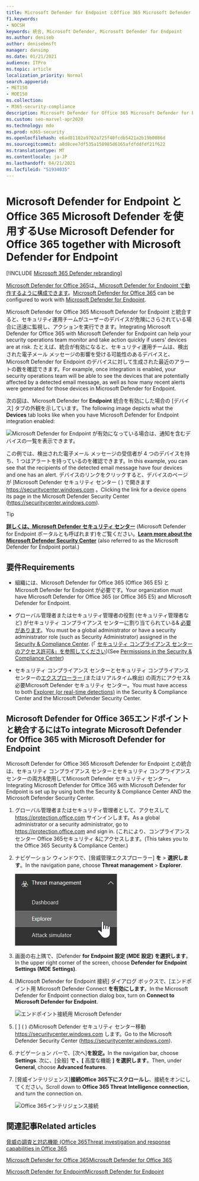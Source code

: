 ```yaml
---
title: Microsoft Defender for Endpoint とOffice 365 Microsoft Defender を使用する
f1.keywords:
- NOCSH
keywords: 統合, Microsoft Defender, Microsoft Defender for Endpoint
ms.author: deniseb
author: denisebmsft
manager: dansimp
ms.date: 01/21/2021
audience: ITPro
ms.topic: article
localization_priority: Normal
search.appverid:
- MET150
- MOE150
ms.collection:
- M365-security-compliance
description: Microsoft Defender for Office 365 Microsoft Defender for Endpoint を使用して、デバイスやメール コンテンツに対する脅威に関する詳細な情報を取得します。
ms.custom: seo-marvel-apr2020
ms.technology: mdo
ms.prod: m365-security
ms.openlocfilehash: e6ad81102a9702a725f40fcdb5421a2b19b0086d
ms.sourcegitcommit: a8d8cee7df535a150985d6165afdfddfdf21f622
ms.translationtype: MT
ms.contentlocale: ja-JP
ms.lasthandoff: 04/21/2021
ms.locfileid: "51934035"
---
```

# <a name="use-microsoft-defender-for-office-365-together-with-microsoft-defender-for-endpoint"></a><span data-ttu-id="419bb-104">Microsoft Defender for Endpoint とOffice 365 Microsoft Defender を使用する</span><span class="sxs-lookup"><span data-stu-id="419bb-104">Use Microsoft Defender for Office 365 together with Microsoft Defender for Endpoint</span></span>

[!INCLUDE [Microsoft 365 Defender rebranding](../includes/microsoft-defender-for-office.md)]


<span data-ttu-id="419bb-105">[Microsoft Defender for Office 365](defender-for-office-365.md)は[、Microsoft Defender for Endpoint で動作するように構成できます](/windows/security/threat-protection)。</span><span class="sxs-lookup"><span data-stu-id="419bb-105">[Microsoft Defender for Office 365](defender-for-office-365.md) can be configured to work with [Microsoft Defender for Endpoint](/windows/security/threat-protection).</span></span>

<span data-ttu-id="419bb-106">Microsoft Defender for Office 365 Microsoft Defender for Endpoint と統合すると、セキュリティ運用チームがユーザーのデバイスが危険にさらされている場合に迅速に監視し、アクションを実行できます。</span><span class="sxs-lookup"><span data-stu-id="419bb-106">Integrating Microsoft Defender for Office 365 with Microsoft Defender for Endpoint can help your security operations team monitor and take action quickly if users' devices are at risk.</span></span> <span data-ttu-id="419bb-107">たとえば、統合が有効になると、セキュリティ運用チームは、検出された電子メール メッセージの影響を受ける可能性のあるデバイスと、Microsoft Defender for Endpoint のデバイスに対して生成された最近のアラートの数を確認できます。</span><span class="sxs-lookup"><span data-stu-id="419bb-107">For example, once integration is enabled, your security operations team will be able to see the devices that are potentially affected by a detected email message, as well as how many recent alerts were generated for those devices in Microsoft Defender for Endpoint.</span></span>

<span data-ttu-id="419bb-108">次の図は、Microsoft Defender for **Endpoint** 統合を有効にした場合の [デバイス] タブの外観を示しています。</span><span class="sxs-lookup"><span data-stu-id="419bb-108">The following image depicts what the **Devices** tab looks like when you have Microsoft Defender for Endpoint integration enabled:</span></span>

![Microsoft Defender for Endpoint が有効になっている場合は、通知を含むデバイスの一覧を表示できます。](../../media/fec928ea-8f0c-44d7-80b9-a2e0a8cd4e89.PNG)

<span data-ttu-id="419bb-110">この例では、検出された電子メール メッセージの受信者が 4 つのデバイスを持ち、1 つはアラートを持っているのを確認できます。</span><span class="sxs-lookup"><span data-stu-id="419bb-110">In this example, you can see that the recipients of the detected email message have four devices and one has an alert.</span></span> <span data-ttu-id="419bb-111">デバイスのリンクをクリックすると、デバイスのページが [Microsoft Defender セキュリティ センター ( ) で開きます <https://securitycenter.windows.com> 。</span><span class="sxs-lookup"><span data-stu-id="419bb-111">Clicking the link for a device opens its page in the Microsoft Defender Security Center (<https://securitycenter.windows.com>).</span></span>

> [!TIP]
> <span data-ttu-id="419bb-112">**[詳しくは、Microsoft Defender セキュリティ センター](/windows/security/threat-protection/microsoft-defender-atp/use)** (Microsoft Defender for Endpoint ポータルとも呼ばれます)をご覧ください。</span><span class="sxs-lookup"><span data-stu-id="419bb-112">**[Learn more about the Microsoft Defender Security Center](/windows/security/threat-protection/microsoft-defender-atp/use)** (also referred to as the Microsoft Defender for Endpoint portal.)</span></span>

## <a name="requirements"></a><span data-ttu-id="419bb-113">要件</span><span class="sxs-lookup"><span data-stu-id="419bb-113">Requirements</span></span>

- <span data-ttu-id="419bb-114">組織には、Microsoft Defender for Office 365 (Office 365 E5) と Microsoft Defender for Endpoint が必要です。</span><span class="sxs-lookup"><span data-stu-id="419bb-114">Your organization must have Microsoft Defender for Office 365 (or Office 365 E5) and Microsoft Defender for Endpoint.</span></span>

- <span data-ttu-id="419bb-115">グローバル管理者またはセキュリティ管理者の役割 (セキュリティ管理者など) がセキュリティ コンプライアンス センターに割り当てられている& [必要があります](https://protection.office.com)。</span><span class="sxs-lookup"><span data-stu-id="419bb-115">You must be a global administrator or have a security administrator role (such as Security Administrator) assigned in the [Security & Compliance Center](https://protection.office.com).</span></span> <span data-ttu-id="419bb-116">(「 [セキュリティ コンプライアンス センターのアクセス許可&」を参照してください](permissions-in-the-security-and-compliance-center.md))</span><span class="sxs-lookup"><span data-stu-id="419bb-116">(See [Permissions in the Security & Compliance Center](permissions-in-the-security-and-compliance-center.md))</span></span>

- <span data-ttu-id="419bb-117">セキュリティ コンプライアンス センターとセキュリティ コンプライアンス センターの[エクスプローラー (](threat-explorer.md)またはリアルタイム検出) の両方にアクセス&必要Microsoft Defender セキュリティ センター。</span><span class="sxs-lookup"><span data-stu-id="419bb-117">You must have access to both [Explorer (or real-time detections)](threat-explorer.md) in the Security & Compliance Center and the Microsoft Defender Security Center.</span></span>

## <a name="to-integrate-microsoft-defender-for-office-365-with-microsoft-defender-for-endpoint"></a><span data-ttu-id="419bb-118">Microsoft Defender for Office 365エンドポイントと統合するには</span><span class="sxs-lookup"><span data-stu-id="419bb-118">To integrate Microsoft Defender for Office 365 with Microsoft Defender for Endpoint</span></span>

<span data-ttu-id="419bb-119">Microsoft Defender for Office 365 Microsoft Defender for Endpoint との統合は、セキュリティ コンプライアンス センターとセキュリティ コンプライアンス センターの両方&使用してMicrosoft Defender セキュリティ センター。</span><span class="sxs-lookup"><span data-stu-id="419bb-119">Integrating Microsoft Defender for Office 365 with Microsoft Defender for Endpoint is set up by using both the Security & Compliance Center AND the Microsoft Defender Security Center.</span></span>

1. <span data-ttu-id="419bb-120">グローバル管理者またはセキュリティ管理者として、アクセスして <https://protection.office.com> サインインします。</span><span class="sxs-lookup"><span data-stu-id="419bb-120">As a global administrator or a security administrator, go to <https://protection.office.com> and sign in.</span></span> <span data-ttu-id="419bb-121">(これにより、コンプライアンス センター Office 365セキュリティ &にアクセスします。</span><span class="sxs-lookup"><span data-stu-id="419bb-121">(This takes you to the Office 365 Security & Compliance Center.)</span></span>

2. <span data-ttu-id="419bb-122">ナビゲーション ウィンドウで、[脅威管理エクスプローラー] **を** \> **選択します**。</span><span class="sxs-lookup"><span data-stu-id="419bb-122">In the navigation pane, choose **Threat management** \> **Explorer**.</span></span>

   ![[脅威の管理] メニューの [エクスプローラー]](../../media/ThreatMgmt-Explorer-nav.png)

3. <span data-ttu-id="419bb-124">画面の右上隅で、[Defender **for Endpoint 設定 (MDE 設定) を選択します**。</span><span class="sxs-lookup"><span data-stu-id="419bb-124">In the upper right corner of the screen, choose **Defender for Endpoint Settings (MDE Settings)**.</span></span>

4. <span data-ttu-id="419bb-125">[Microsoft Defender for Endpoint 接続] ダイアログ ボックスで、[エンドポイント用 Microsoft Defender Connect **を有効にします**。</span><span class="sxs-lookup"><span data-stu-id="419bb-125">In the Microsoft Defender for Endpoint connection dialog box, turn on **Connect to Microsoft Defender for Endpoint**.</span></span>

   ![エンドポイント接続用 Microsoft Defender](../../media/Explorer-WDATPConnection-dialog.png)

5. <span data-ttu-id="419bb-127">[ ] ( ) のMicrosoft Defender セキュリティ センター移動 <https://securitycenter.windows.com> します。</span><span class="sxs-lookup"><span data-stu-id="419bb-127">Go to the Microsoft Defender Security Center (<https://securitycenter.windows.com>).</span></span>

6. <span data-ttu-id="419bb-128">ナビゲーション バーで、[次へ]**を設定。**</span><span class="sxs-lookup"><span data-stu-id="419bb-128">In the navigation bar, choose **Settings**.</span></span> <span data-ttu-id="419bb-129">次に、[全般] **で 、[** 高度な機能 **] を選択します**。</span><span class="sxs-lookup"><span data-stu-id="419bb-129">Then, under **General**, choose **Advanced features**.</span></span>

7. <span data-ttu-id="419bb-130">[脅威インテリジェンス]**接続Office 365下にスクロールし**、接続をオンにしてください。</span><span class="sxs-lookup"><span data-stu-id="419bb-130">Scroll down to **Office 365 Threat Intelligence connection**, and turn the connection on.</span></span>

   ![Office 365インテリジェンス接続](../../media/mdatp-oatptoggle.png)

## <a name="related-articles"></a><span data-ttu-id="419bb-132">関連記事</span><span class="sxs-lookup"><span data-stu-id="419bb-132">Related articles</span></span>

[<span data-ttu-id="419bb-133">脅威の調査と対応機能 (Office 365</span><span class="sxs-lookup"><span data-stu-id="419bb-133">Threat investigation and response capabilities in Office 365</span></span>](office-365-ti.md)

[<span data-ttu-id="419bb-134">Microsoft Defender for Office 365</span><span class="sxs-lookup"><span data-stu-id="419bb-134">Microsoft Defender for Office 365</span></span>](defender-for-office-365.md)

[<span data-ttu-id="419bb-135">Microsoft Defender for Endpoint</span><span class="sxs-lookup"><span data-stu-id="419bb-135">Microsoft Defender for Endpoint</span></span>](/windows/security/threat-protection)